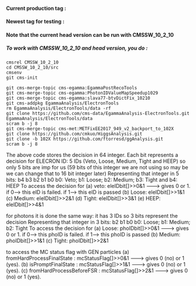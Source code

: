 #### Current production tag : 
#### Newest tag for testing : 
#### Note that the current head version can be run with CMSSW_10_2_10

##### To work with CMSSW_10_2_10 and head version, you do :

```bash=
cmsrel CMSSW_10_2_10 	
cd CMSSW_10_2_10/src 
cmsenv 
git cms-init 

git cms-merge-topic cms-egamma:EgammaPostRecoTools 
git cms-merge-topic cms-egamma:PhotonIDValueMapSpeedup1029 
git cms-merge-topic cms-egamma:slava77-btvDictFix_10210 
git cms-addpkg EgammaAnalysis/ElectronTools 
rm EgammaAnalysis/ElectronTools/data -rf 
git clone https://github.com/cms-data/EgammaAnalysis-ElectronTools.git EgammaAnalysis/ElectronTools/data 
scram b -j 8 
git cms-merge-topic cms-met:METFixEE2017_949_v2_backport_to_102X 
git clone https://github.com/cmkuo/HiggsAnalysis.git 
git clone -b 102X https://github.com/ftorresd/ggAnalysis.git 
scram b -j 8
```

The above code stores the decision in 64 integer. Each bit represents a decision
for ELECRON ID: 5 IDs (Veto, Loose, Medium, Tight and HEEP) so only 5 bits are imp for us (59 bits of this integer  we are not using so may be we can change that to 16 bit integer later)
Representing that integer in 5 bits: b4 b3 b2 b1 b0
b0: Veto; b1: Loose; b2: Medium; b3: Tight and b4: HEEP
To access the decision for 
(a) veto: eleIDbit[]>>0&1 ---> gives 0 or 1. if 0--> this eID is failed. if 1--> this eID is passed
(b) Loose: eleIDbit[]>>1&1
(c) Medium: eleIDbit[]>>2&1
(d) Tight: eleIDbit[]>>3&1
(e) HEEP: eleIDbit[]>>4&1

for photons it is done the same way: it has 3 IDs
so 3 bits represent the decision
Representing that integer in 3 bits:  b2 b1 b0
b0: Loose; b1: Medium; b2: Tight
To access the decision for 
(a) Loose: phoIDbit[]>>0&1 ---> gives 0 or 1. if 0--> this phoID is failed. if 1--> this phoID is passed
(b) Medium: phoIDbit[]>>1&1
(c) Tight: phoIDbit[]>>2&1

to access the MC status flag with GEN particles 
(a) fromHardProcessFinalState : mcStatusFlag[]>>0&1 ---> gives 0 (no) or 1 (yes). 
(b) isPromptFinalState        : mcStatusFlag[]>>1&1 ---> gives 0 (no) or 1 (yes). 
(c) fromHardProcessBeforeFSR  : mcStatusFlag[]>>2&1 ---> gives 0 (no) or 1 (yes). 

